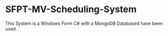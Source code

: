# SFPT-MV-Scheduling-System
This System is a Windows Form C# with a MongoDB Databased have been used.
